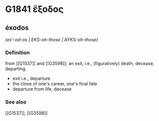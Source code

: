 # G1841 ἔξοδος

## éxodos

_(ex'-od-os | EKS-oh-those | AYKS-oh-those)_

### Definition

from [[G1537]] and [[G3598]]; an exit, i.e., (figuratively) death; decease, departing.

- exit i.e., departure
- the close of one's career, one's final fate
- departure from life, decease

### See also

[[G1537]], [[G3598]]

